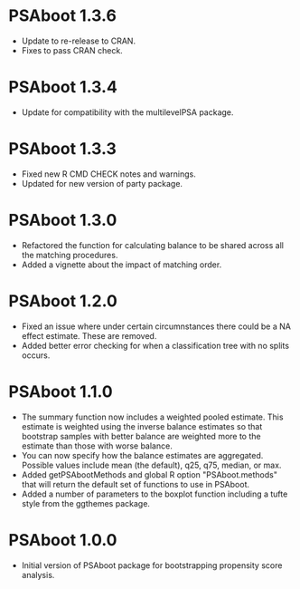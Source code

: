 # PSAboot 1.3.6

* Update to re-release to CRAN.
* Fixes to pass CRAN check. 

# PSAboot 1.3.4

* Update for compatibility with the multilevelPSA package.

# PSAboot 1.3.3

* Fixed new R CMD CHECK notes and warnings.
* Updated for new version of party package.

# PSAboot 1.3.0

* Refactored the function for calculating balance to be shared across all the matching procedures.
* Added a vignette about the impact of matching order.

# PSAboot 1.2.0

* Fixed an issue where under certain circumnstances there could be a NA effect estimate. These are removed.
* Added better error checking for when a classification tree with no splits occurs.

# PSAboot 1.1.0

* The summary function now includes a weighted pooled estimate. This estimate is weighted using the inverse balance estimates so that bootstrap samples with better balance are weighted more to the estimate than those with worse balance.
* You can now specify how the balance estimates are aggregated. Possible values include mean (the default), q25, q75, median, or max.
* Added getPSAbootMethods and global R option "PSAboot.methods" that will return the default set of functions to use in PSAboot.
* Added a number of parameters to the boxplot function including a tufte style from the ggthemes package.

# PSAboot 1.0.0

* Initial version of PSAboot package for bootstrapping propensity score analysis.
